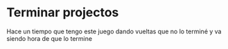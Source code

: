# Terminar projectos
Hace un tiempo que tengo este juego dando vueltas que no lo terminé y va siendo hora de
que lo termine